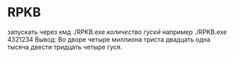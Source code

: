 # RPKB
запускать через кмд  ./RPKB.exe *количество гусей*
например 
./RPKB.exe 4321234
Вывод: Во дворе четыре миллиона триста двадцать одна тысяча двести тридцать четыре гуся.
